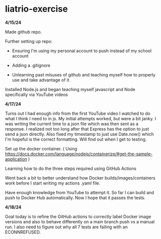 ﻿# liatrio-exercise

**4/15/24**

Made github repo.

Further setting up repo:

- Ensuring I'm using my personal account to push instead of my school account

- Adding a .gitignore

- Unlearning past misuses of github and teaching myself how to properly use and take advantage of it


Installed Node.js and began teaching myself javascript and Node specifically via YouTube videos


**4/17/24**

Turns out I had enough info from the first YouTube video I watched to do what I think I need to in js. My initial attempts worked, but were a bit janky. I was writing the current time to a json file which was then sent as a response. I realized not too long after that Express has the option to just send a json directly. Also fixed my timestamp to just use Date.now() which I'm hopeful is the correct formatting. Will find out when I get to testing.

Set up the docker container. ( Using https://docs.docker.com/language/nodejs/containerize/#get-the-sample-application )

Learning how to do the three steps required using GitHub Actions

Went back a bit to better understand how Docker builds/images/containers work before I start writing my actions .yaml file.

Have enough knowledge from YouTube to attempt it. So far I can build and push to Docker Hub automatically. Now I hope that it passes the tests.


**4/18/24**

Goal today is to refine the GitHub actions to correctly label Docker image versions and also to behave differently on a main branch push vs a manual run. I also need to figure out why all 7 tests are failing with an ECONNREFUSED.